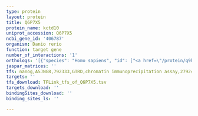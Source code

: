 ```yaml
---
type: protein
layout: protein
title: Q6P7X5
protein_name: kctd10
uniprot_accession: Q6P7X5
ncbi_gene_id: '406787'
organism: Danio rerio
function: target gene
number_of_interactions: '1'
orthologs: '[{"species": "Homo sapiens", "id": ["<a href=\"/protein/q9h3f6\">Q9H3F6</a>"]}, {"species": "Mus musculus", "id": ["F8WGQ9"]}, {"species": "Rattus norvegicus", "id": ["<a href=\"/protein/q7tpl3\">Q7TPL3</a>"]}, {"species": "Drosophila melanogaster", "id": ["<a href=\"/protein/q7jz62\">Q7JZ62</a>"]}]'
jaspar_matrices: ''
tfs: nanog,A5JNG8,792333,GTRD,chromatin immunoprecipitation assay,27924024%5Buid%5D,No
targets: ''
tfs_download: TFLink_tfs_of_Q6P7X5.tsv
targets_download: ''
bindingSites_download: ''
binding_sites_ls: ''

---
```

